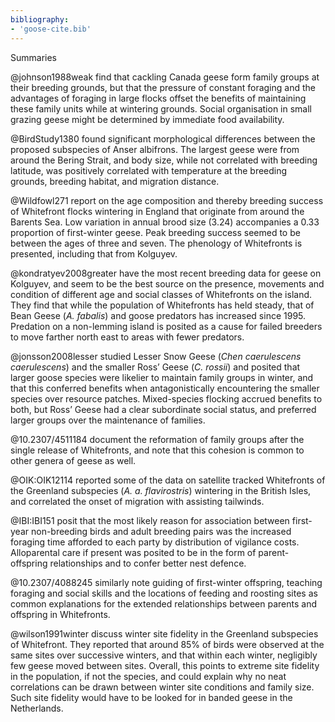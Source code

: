 ```yaml
---
bibliography:
- 'goose-cite.bib'
---
```


Summaries

@johnson1988weak find that cackling Canada geese form family groups at
their breeding grounds, but that the pressure of constant foraging and
the advantages of foraging in large flocks offset the benefits of
maintaining these family units while at wintering grounds. Social
organisation in small grazing geese might be determined by immediate
food availability.

@BirdStudy1380 found significant morphological differences between the
proposed subspecies of Anser albifrons. The largest geese were from
around the Bering Strait, and body size, while not correlated with
breeding latitude, was positively correlated with temperature at the
breeding grounds, breeding habitat, and migration distance.

@Wildfowl271 report on the age composition and thereby breeding success
of Whitefront flocks wintering in England that originate from around the
Barents Sea. Low variation in annual brood size (3.24) accompanies a
0.33 proportion of first-winter geese. Peak breeding success seemed to
be between the ages of three and seven. The phenology of Whitefronts is
presented, including that from Kolguyev.

@kondratyev2008greater have the most recent breeding data for geese on
Kolguyev, and seem to be the best source on the presence, movements and
condition of different age and social classes of Whitefronts on the
island. They find that while the population of Whitefronts has held
steady, that of Bean Geese (*A. fabalis*) and goose predators has
increased since 1995. Predation on a non-lemming island is posited as a
cause for failed breeders to move farther north east to areas with fewer
predators.

@jonsson2008lesser studied Lesser Snow Geese (*Chen* *caerulescens*
*caerulescens*) and the smaller Ross’ Geese (*C. rossii*) and posited
that larger goose species were likelier to maintain family groups in
winter, and that this conferred benefits when antagonistically
encountering the smaller species over resource patches. Mixed-species
flocking accrued benefits to both, but Ross’ Geese had a clear
subordinate social status, and preferred larger groups over the
maintenance of families.

@10.2307/4511184 document the reformation of family groups after the
single release of Whitefronts, and note that this cohesion is common to
other genera of geese as well.

@OIK:OIK12114 reported some of the data on satellite tracked Whitefronts
of the Greenland subspecies (*A. a. flavirostris*) wintering in the
British Isles, and correlated the onset of migration with assisting
tailwinds.

@IBI:IBI151 posit that the most likely reason for association between
first-year non-breeding birds and adult breeding pairs was the increased
foraging time afforded to each party by distribution of vigilance costs.
Alloparental care if present was posited to be in the form of
parent-offspring relationships and to confer better nest defence.

@10.2307/4088245 similarly note guiding of first-winter offspring,
teaching foraging and social skills and the locations of feeding and
roosting sites as common explanations for the extended relationships
between parents and offspring in Whitefronts.

@wilson1991winter discuss winter site fidelity in the Greenland
subspecies of Whitefront. They reported that around 85% of birds were
observed at the same sites over successive winters, and that within each
winter, negligibly few geese moved between sites. Overall, this points
to extreme site fidelity in the population, if not the species, and
could explain why no neat correlations can be drawn between winter site
conditions and family size. Such site fidelity would have to be looked
for in banded geese in the Netherlands.
